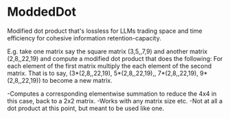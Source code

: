 # ModdedDot
Modified dot product that's lossless for LLMs trading space and time efficiency for cohesive information retention-capacity.

E.g. take one matrix say the square matrix (3,5,,7,9) and another matrix (2,8,,22,19) and compute a modified dot product that does the following: For each element of the first matrix multiply the each element of the second matrix. That is to say, (3*(2,8,,22,19), 5*(2,8,,22,19),, 7*(2,8,,22,19), 9*(2,8,,22,19)) to become a new matrix. 

-Computes a corresponding elementwise summation to reduce the 4x4 in this case, back to a 2x2 matrix.
-Works with any matrix size etc.
-Not at all a dot product at this point, but meant to be used like one.

